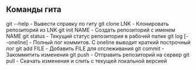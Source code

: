 ## Команды гита
git --help            -   Вывести справку по гиту
git clone LNK         -   Клонировать репозиторий из LNK
git init NAME         -   Создать репозиторий с именем NAME
git status            -   Текущий статус репозитория в рабочей папке
git log [--oneline]   -   Полный лог коммитов. С oneline выводит краткий построчный лог
git add FILE          -   Добавить FILE для отслеживания
git commit            -   Закоммитить изменения
git push              -   Отправить репозиторий на сервер
git pull              -   Скачать изменения и слить с текущей локальной версией
